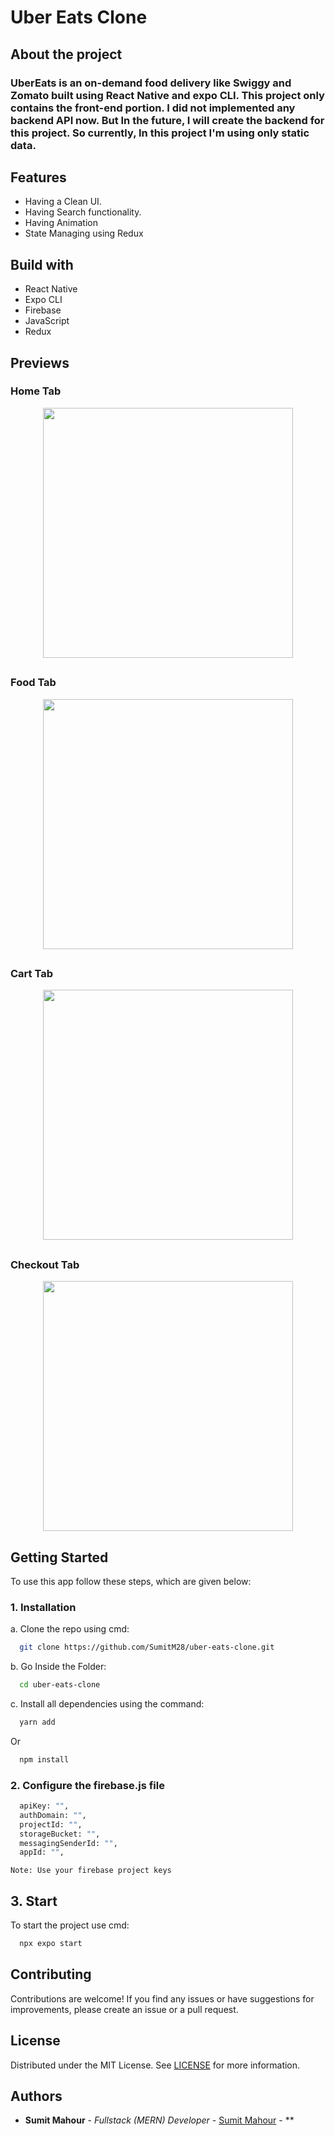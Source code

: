 # Uber Eats Clone


## About the project
### UberEats is an on-demand food delivery like Swiggy and Zomato built using React Native and expo CLI. This project only contains the front-end portion. I did not implemented any backend API now. But In the future, I will create the backend for this project. So currently, In this project I'm using only static data.

## Features
- Having a Clean UI.
- Having Search functionality.
- Having Animation
- State Managing using Redux


## Build with

- React Native
- Expo CLI
- Firebase
- JavaScript
- Redux

## Previews

### Home Tab
<p align="center">
<img src="https://raw.githubusercontent.com/SumitM28/uber-eats-clone/main/previews/Home.jpg" width="400px"/>
</p>


## 

### Food Tab
<p align="center">
<img src="https://raw.githubusercontent.com/SumitM28/uber-eats-clone/main/previews/Food.jpg" width="400px"/>
</p>


## 

### Cart Tab
<p align="center">
<img src="https://raw.githubusercontent.com/SumitM28/uber-eats-clone/main/previews/Cart.jpg" width="400px"/>
</p>

## 

### Checkout Tab
<p align="center">
<img src="https://raw.githubusercontent.com/SumitM28/uber-eats-clone/main/previews/Checkout.jpg" width="400px"/>
</p>

## 

## Getting Started

To use this app follow these steps, which are given below:

### 1. Installation

a. Clone the repo using cmd:
```bash
  git clone https://github.com/SumitM28/uber-eats-clone.git
```
b. Go Inside the Folder:
```bash
  cd uber-eats-clone
```
c. Install all dependencies using the command: 
```bash
  yarn add  
```
Or
```bash
  npm install  
```


### 2. Configure the firebase.js file
```bash
  apiKey: "",
  authDomain: "",
  projectId: "",
  storageBucket: "",
  messagingSenderId: "",
  appId: "",
```

`Note: Use your firebase project keys `


## 3. Start 
To start the project use cmd:
```bash
  npx expo start
```




## Contributing

Contributions are welcome! If you find any issues or have suggestions for improvements, please create an issue or a pull request.


## License

Distributed under the MIT License. See [LICENSE](https://github.com//E-Commerce-App/blob/main/LICENSE.md) for more information.

## Authors

* **Sumit Mahour** - *Fullstack (MERN) Developer* - [Sumit Mahour](https://github.com/SumitM28) - **


